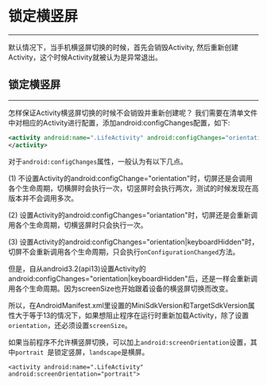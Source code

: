 # 锁定横竖屏
***
默认情况下，当手机横竖屏切换的时候，首先会销毁Activity, 然后重新创建Activity，这个时候Activity就被认为是异常退出。

## 锁定横竖屏
***
怎样保证Activity横竖屏切换的时候不会销毁并重新创建呢？
我们需要在清单文件中对相应的Activity进行配置，添加android:configChanges配置，如下:
```xml
<activity android:name=".LifeActivity" android:configChanges="orientation|KeyboardHidden|screenSize">
</activity>
```
对于`android:configChanges`属性，一般认为有以下几点。

(1) 不设置Activity的android:configChange="orientation"时，切屏还是会调用各个生命周期，切横屏时会执行一次，切竖屏时会执行两次，测试的时候发现在高版本并不会调用多次。

(2) 设置Activity的android:configChanges="oriantation"时，切屏还是会重新调用各个生命周期，切横竖屏时只会执行一次。

(3) 设置Activity的android:configChanges="orientation|keyboardHidden"时，切屏不会重新调用各个生命周期，只会执行`onConfigurationChanged`方法。

但是，自从android3.2(api13)设置Activity的android:configChanges="orientation|keyboardHidden"后，还是一样会重新调用各个生命周期。因为screenSize也开始跟着设备的横竖屏切换而改变。

所以，在AndroidManifest.xml里设置的MiniSdkVersion和TargetSdkVersion属性大于等于13的情况下，如果想阻止程序在运行时重新加载Activity，除了设置`orientation`，还必须设置`screenSize`。

如果当前程序不允许横竖屏切换，可以加上`android:screenOrientation`设置，其中`portrait `是锁定竖屏，`landscape`是横屏。

```
<activity android:name=".LifeActivity" android:screenOrientation="portrait">
```
